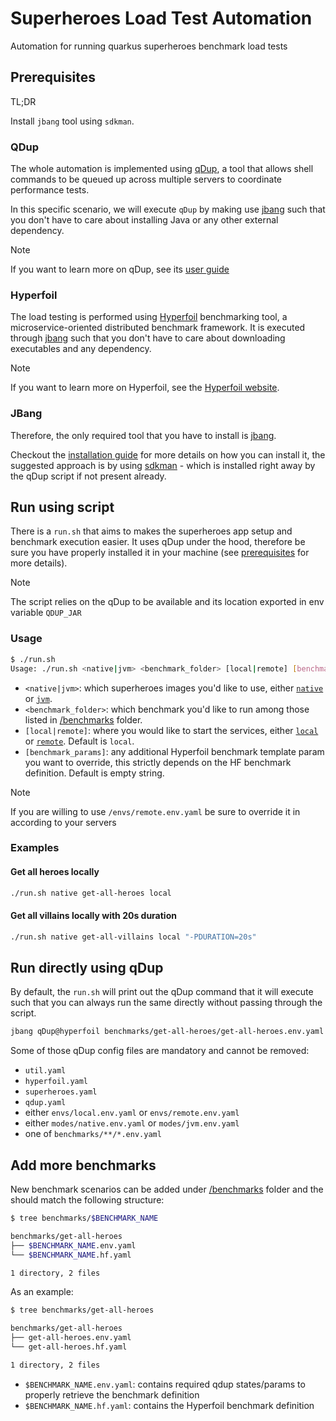 # Superheroes Load Test Automation
Automation for running quarkus superheroes benchmark load tests

## Prerequisites

TL;DR

Install `jbang` tool using `sdkman`.

### QDup

The whole automation is implemented using [qDup](https://github.com/Hyperfoil/qDup), a tool that allows shell commands to be queued up across multiple servers to coordinate performance tests.

In this specific scenario, we will execute `qDup` by making use [jbang](https://www.jbang.dev/documentation/guide/latest) such that you don't have to care about installing Java or any other external dependency.

> [!NOTE]
> If you want to learn more on qDup, see its [user guide](https://github.com/Hyperfoil/qDup/blob/master/docs/userguide.adoc)


### Hyperfoil

The load testing is performed using [Hyperfoil](https://github.com/Hyperfoil/Hyperfoil/) benchmarking tool, a microservice-oriented distributed benchmark framework. It is executed through [jbang](https://www.jbang.dev/documentation/guide/latest) such that you don't have to care about downloading executables and any dependency.

> [!NOTE]
> If you want to learn more on Hyperfoil, see the [Hyperfoil website](https://hyperfoil.io).

### JBang

Therefore, the only required tool that you have to install is [jbang](https://www.jbang.dev/documentation/guide/latest). 

Checkout the [installation guide](https://www.jbang.dev/documentation/guide/latest/installation.html) for more details on how you can install it, the suggested approach is by using [sdkman](https://sdkman.io/) - which is installed right away by the qDup script if not present already. 


## Run using script

There is a `run.sh` that aims to makes the superheroes app setup and benchmark execution easier.
It uses qDup under the hood, therefore be sure you have properly installed it in your machine (see [prerequisites](#prerequisites) for more details).

> [!NOTE]
> The script relies on the qDup to be available and its location exported in env variable `QDUP_JAR`

### Usage

```bash
$ ./run.sh
Usage: ./run.sh <native|jvm> <benchmark_folder> [local|remote] [benchmark_params]
```

* `<native|jvm>`:       which superheroes images you'd like to use, either [`native`](/modes/native.env.yaml) or [`jvm`](/modes/jvm.env.yaml).
* `<benchmark_folder>`: which benchmark you'd like to run among those listed in [/benchmarks](/benchmarks/) folder.
* `[local|remote]`:     where you would like to start the services, either [`local`](/envs/local.env.yaml) or [`remote`](/envs/remote.env.yaml). Default is `local`.
* `[benchmark_params]`: any additional Hyperfoil benchmark template param you want to override, this strictly depends on the HF benchmark definition. Default is empty string.

> [!NOTE]
> If you are willing to use `/envs/remote.env.yaml` be sure to override it in according to your servers

### Examples

#### Get all heroes locally

```bash
./run.sh native get-all-heroes local
```

#### Get all villains locally with 20s duration

```bash
./run.sh native get-all-villains local "-PDURATION=20s"
```

## Run directly using qDup

By default, the `run.sh` will print out the qDup command that it will execute such that you can always 
run the same directly without passing through the script.

```bash
jbang qDup@hyperfoil benchmarks/get-all-heroes/get-all-heroes.env.yaml envs/local.env.yaml modes/native.env.yaml util.yaml hyperfoil.yaml superheroes.yaml qdup.yaml
```

Some of those qDup config files are mandatory and cannot be removed:
- `util.yaml`
- `hyperfoil.yaml`
- `superheroes.yaml`
- `qdup.yaml`
- either `envs/local.env.yaml` or `envs/remote.env.yaml`
- either `modes/native.env.yaml` or `modes/jvm.env.yaml`
- one of `benchmarks/**/*.env.yaml`


## Add more benchmarks

New benchmark scenarios can be added under [/benchmarks](/benchmarks/) folder and the should match the following structure:

```bash
$ tree benchmarks/$BENCHMARK_NAME

benchmarks/get-all-heroes
├── $BENCHMARK_NAME.env.yaml
└── $BENCHMARK_NAME.hf.yaml

1 directory, 2 files
```

As an example:

```bash
$ tree benchmarks/get-all-heroes

benchmarks/get-all-heroes
├── get-all-heroes.env.yaml
└── get-all-heroes.hf.yaml

1 directory, 2 files
```

* `$BENCHMARK_NAME.env.yaml`: contains required qdup states/params to properly retrieve the benchmark definition
* `$BENCHMARK_NAME.hf.yaml`: contains the Hyperfoil benchmark definition